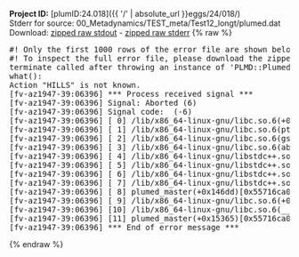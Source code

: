 **Project ID:** [plumID:24.018]({{ '/' | absolute_url }}eggs/24/018/)  
Stderr for source:  00_Metadynamics/TEST_meta/Test12_longt/plumed.dat   
Download: [zipped raw stdout](plumed.dat.plumed_master.stdout.txt.zip) - [zipped raw stderr](plumed.dat.plumed_master.stderr.txt.zip) 
{% raw %}
<pre>
#! Only the first 1000 rows of the error file are shown below
#! To inspect the full error file, please download the zipped raw stderr file above
terminate called after throwing an instance of 'PLMD::Plumed::Exception'
what():
Action "HILLS" is not known.
[fv-az1947-39:06396] *** Process received signal ***
[fv-az1947-39:06396] Signal: Aborted (6)
[fv-az1947-39:06396] Signal code:  (-6)
[fv-az1947-39:06396] [ 0] /lib/x86_64-linux-gnu/libc.so.6(+0x45330)[0x7f71d4045330]
[fv-az1947-39:06396] [ 1] /lib/x86_64-linux-gnu/libc.so.6(pthread_kill+0x11c)[0x7f71d409eb2c]
[fv-az1947-39:06396] [ 2] /lib/x86_64-linux-gnu/libc.so.6(gsignal+0x1e)[0x7f71d404527e]
[fv-az1947-39:06396] [ 3] /lib/x86_64-linux-gnu/libc.so.6(abort+0xdf)[0x7f71d40288ff]
[fv-az1947-39:06396] [ 4] /lib/x86_64-linux-gnu/libstdc++.so.6(+0xa5ff5)[0x7f71d44a5ff5]
[fv-az1947-39:06396] [ 5] /lib/x86_64-linux-gnu/libstdc++.so.6(+0xbb0da)[0x7f71d44bb0da]
[fv-az1947-39:06396] [ 6] /lib/x86_64-linux-gnu/libstdc++.so.6(_ZSt10unexpectedv+0x0)[0x7f71d44a5a55]
[fv-az1947-39:06396] [ 7] /lib/x86_64-linux-gnu/libstdc++.so.6(+0xa5a6f)[0x7f71d44a5a6f]
[fv-az1947-39:06396] [ 8] plumed_master(+0x146dd)[0x55716ca066dd]
[fv-az1947-39:06396] [ 9] /lib/x86_64-linux-gnu/libc.so.6(+0x2a1ca)[0x7f71d402a1ca]
[fv-az1947-39:06396] [10] /lib/x86_64-linux-gnu/libc.so.6(__libc_start_main+0x8b)[0x7f71d402a28b]
[fv-az1947-39:06396] [11] plumed_master(+0x15365)[0x55716ca07365]
[fv-az1947-39:06396] *** End of error message ***
</pre>
{% endraw %}
